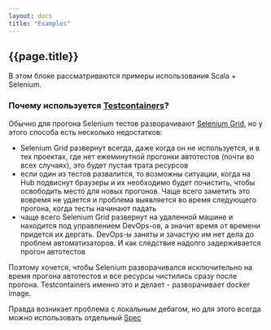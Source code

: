 ```yaml
---
layout: docs 
title: "Examples"
---
```


## {{page.title}}

В этом блоке рассматриваются примеры использования Scala + Selenium.

### Почему используется [Testcontainers](https://github.com/testcontainers/testcontainers-scala#selenium)? 

Обычно для прогона Selenium тестов разворачивают [Selenium Grid](https://www.selenium.dev/documentation/en/grid/),
но у этого способа есть несколько недостатков:
- Selenium Grid развернут всегда, даже когда он не используется, и в тех проектах,
где нет ежеминутной прогонки автотестов (почти во всех случаях), это будет пустая трата ресурсов
- если один из тестов развалится, то возможны ситуации, когда на Hub подвиснут браузеры
и их необходимо будет почистить, чтобы освободить место для новых прогонов.
Чаще всего заметить это вовремя не удается и проблема выявляется во время следующего прогона, 
когда тесты начинают падать
- чаще всего Selenium Grid развернут на удаленной машине и находится под управлением DevOps-ов, 
а значит время от времени придется их дергать. DevOps-ы заняты и зачастую им нет дела до проблем автоматизаторов. 
И как следствие надолго задерживается прогон автотестов

Поэтому хочется, чтобы Selenium разворачивался исключительно на время прогона автотестов и 
все ресурсы чистились сразу после прогона. 
Testcontainers именно это и делает - разворачивает docker image.

Правда возникает проблема с локальным дебагом, но для этого всегда можно использовать отдельный [Spec](https://github.com/artemkorsakov/scalenium/blob/master/tests/src/test/scala/com/github/artemkorsakov/spec/LocalDebugSpec.scala)